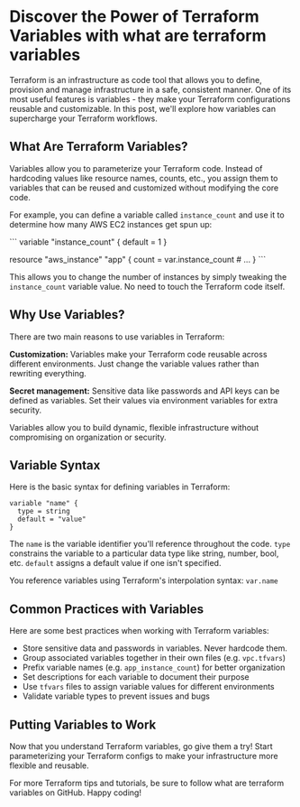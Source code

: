 <h1>Discover the Power of Terraform Variables with what are terraform variables</h1>
<p>Terraform is an infrastructure as code tool that allows you to define, provision and manage infrastructure in a safe, consistent manner. One of its most useful features is variables - they make your Terraform configurations reusable and customizable. In this post, we'll explore how variables can supercharge your Terraform workflows.</p>
<h2>What Are Terraform Variables?</h2>
<p>Variables allow you to parameterize your Terraform code. Instead of hardcoding values like resource names, counts, etc., you assign them to variables that can be reused and customized without modifying the core code. </p>
<p>For example, you can define a variable called <code>instance_count</code> and use it to determine how many AWS EC2 instances get spun up:</p>
<p>```
variable "instance_count" {
  default = 1
}</p>
<p>resource "aws_instance" "app" {
  count = var.instance_count 
  # ...
}
```</p>
<p>This allows you to change the number of instances by simply tweaking the <code>instance_count</code> variable value. No need to touch the Terraform code itself.</p>
<h2>Why Use Variables?</h2>
<p>There are two main reasons to use variables in Terraform:</p>
<p><strong>Customization:</strong> Variables make your Terraform code reusable across different environments. Just change the variable values rather than rewriting everything.</p>
<p><strong>Secret management:</strong> Sensitive data like passwords and API keys can be defined as variables. Set their values via environment variables for extra security. </p>
<p>Variables allow you to build dynamic, flexible infrastructure without compromising on organization or security.</p>
<h2>Variable Syntax</h2>
<p>Here is the basic syntax for defining variables in Terraform:</p>
<p><code>variable "name" {
  type = string
  default = "value"
}</code></p>
<p>The <code>name</code> is the variable identifier you'll reference throughout the code. <code>type</code> constrains the variable to a particular data type like string, number, bool, etc. <code>default</code> assigns a default value if one isn't specified.</p>
<p>You reference variables using Terraform's interpolation syntax: <code>var.name</code></p>
<h2>Common Practices with Variables</h2>
<p>Here are some best practices when working with Terraform variables:</p>
<ul>
<li>Store sensitive data and passwords in variables. Never hardcode them.</li>
<li>Group associated variables together in their own files (e.g. <code>vpc.tfvars</code>)</li>
<li>Prefix variable names (e.g. <code>app_instance_count</code>) for better organization</li>
<li>Set descriptions for each variable to document their purpose</li>
<li>Use <code>tfvars</code> files to assign variable values for different environments</li>
<li>Validate variable types to prevent issues and bugs</li>
</ul>
<h2>Putting Variables to Work</h2>
<p>Now that you understand Terraform variables, go give them a try! Start parameterizing your Terraform configs to make your infrastructure more flexible and reusable. </p>
<p>For more Terraform tips and tutorials, be sure to follow what are terraform variables on GitHub. Happy coding!</p>